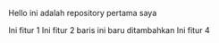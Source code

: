 Hello ini adalah repository pertama saya

Ini fitur 1
Ini fitur 2 
baris ini baru ditambahkan
Ini fitur 4